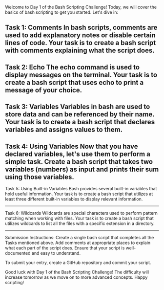 Welcome to Day 1 of the Bash Scripting Challenge! Today, we will cover the basics of bash scripting to get you started. Let's dive in:

Task 1: Comments
In bash scripts, comments are used to add explanatory notes or disable certain lines of code. Your task is to create a bash script with comments explaining what the script does.
-------------------------------------------------------------------------------------------------------------------------------------------------------------------

Task 2: Echo
The echo command is used to display messages on the terminal. Your task is to create a bash script that uses echo to print a message of your choice.
-------------------------------------------------------------------------------------------------------------------------------------------------------------------


Task 3: Variables
Variables in bash are used to store data and can be referenced by their name. Your task is to create a bash script that declares variables and assigns values to them.
-------------------------------------------------------------------------------------------------------------------------------------------------------------------

Task 4: Using Variables
Now that you have declared variables, let's use them to perform a simple task. Create a bash script that takes two variables (numbers) as input and prints their sum using those variables.
-------------------------------------------------------------------------------------------------------------------------------------------------------------------

Task 5: Using Built-in Variables
Bash provides several built-in variables that hold useful information. Your task is to create a bash script that utilizes at least three different built-in variables to display relevant information.

-------------------------------------------------------------------------------------------------------------------------------------------------------------------

Task 6: Wildcards
Wildcards are special characters used to perform pattern matching when working with files. Your task is to create a bash script that utilizes wildcards to list all the files with a specific extension in a directory.

-------------------------------------------------------------------------------------------------------------------------------------------------------------------

Submission Instructions:
Create a single bash script that completes all the Tasks mentioned above. Add comments at appropriate places to explain what each part of the script does. Ensure that your script is well-documented and easy to understand.

To submit your entry, create a GitHub repository and commit your script.

Good luck with Day 1 of the Bash Scripting Challenge! The difficulty will increase tomorrow as we move on to more advanced concepts. Happy scripting!
